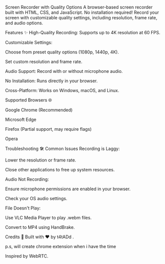 Screen Recorder with Quality Options
A browser-based screen recorder built with HTML, CSS, and JavaScript. No installation required! Record your screen with customizable quality settings, including resolution, frame rate, and audio options.

Features ✨
High-Quality Recording: Supports up to 4K resolution at 60 FPS.

Customizable Settings:

Choose from preset quality options (1080p, 1440p, 4K).

Set custom resolution and frame rate.

Audio Support: Record with or without microphone audio.

No Installation: Runs directly in your browser.

Cross-Platform: Works on Windows, macOS, and Linux.

Supported Browsers 🌐

Google Chrome (Recommended)

Microsoft Edge

Firefox (Partial support, may require flags)

Opera

Troubleshooting 🛠️
Common Issues
Recording is Laggy:

Lower the resolution or frame rate.

Close other applications to free up system resources.

Audio Not Recording:

Ensure microphone permissions are enabled in your browser.

Check your OS audio settings.

File Doesn't Play:

Use VLC Media Player to play .webm files.

Convert to MP4 using HandBrake.

Credits 🙌
Built with ❤️ by t4tADd .



p.s, will create chrome extension when i have the time

Inspired by WebRTC.

